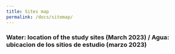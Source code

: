 ```yaml
---
title: Sites map
permalink: /docs/sitemap/
---
```



### Water: location of the study sites (March 2023) / Agua: ubicacion de los sitios de estudio (marzo 2023)

